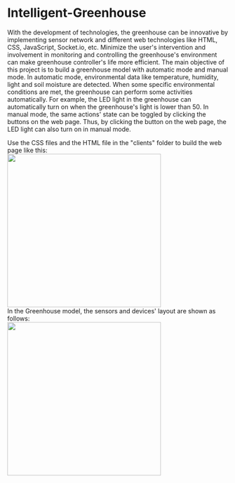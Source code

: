 # Intelligent-Greenhouse
With the development of technologies, the greenhouse can be innovative by implementing sensor network and different web technologies like HTML, CSS, JavaScript, Socket.io, etc. Minimize the user's intervention and involvement in monitoring and controlling the greenhouse's environment can make greenhouse controller's life more efficient. The main objective of this project is to build a greenhouse model with automatic mode and manual mode. In automatic mode, environmental data like temperature, humidity, light and soil moisture are detected. When some specific environmental conditions are met, the greenhouse can perform some activities automatically. For example, the LED light in the greenhouse can automatically turn on when the greenhouse's light is lower than 50. In manual mode, the same actions' state can be toggled by clicking the buttons on the web page. Thus, by clicking the button on the web page, the LED light can also turn on in manual mode.  

Use the CSS files and the HTML file in the "clients" folder to build the web page like this:  
<image src = "clients/images/finalwebpage.PNG" height = 350>  
In the Greenhouse model, the sensors and devices' layout are shown as follows:  
<image src = "clients/images/pinlayour.PNG" height = 350>  

